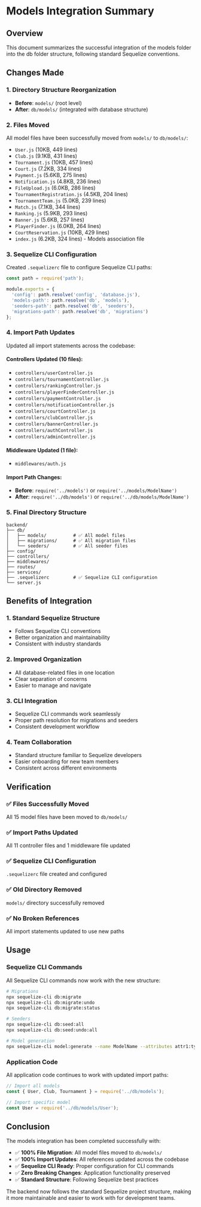 # Models Integration Summary

## Overview
This document summarizes the successful integration of the models folder into the db folder structure, following standard Sequelize conventions.

## Changes Made

### 1. Directory Structure Reorganization
- **Before**: `models/` (root level)
- **After**: `db/models/` (integrated with database structure)

### 2. Files Moved
All model files have been successfully moved from `models/` to `db/models/`:

- `User.js` (10KB, 449 lines)
- `Club.js` (9.1KB, 431 lines)
- `Tournament.js` (10KB, 457 lines)
- `Court.js` (7.2KB, 334 lines)
- `Payment.js` (5.6KB, 275 lines)
- `Notification.js` (4.8KB, 236 lines)
- `FileUpload.js` (6.0KB, 286 lines)
- `TournamentRegistration.js` (4.5KB, 204 lines)
- `TournamentTeam.js` (5.0KB, 239 lines)
- `Match.js` (7.1KB, 344 lines)
- `Ranking.js` (5.9KB, 293 lines)
- `Banner.js` (5.6KB, 257 lines)
- `PlayerFinder.js` (6.0KB, 264 lines)
- `CourtReservation.js` (10KB, 429 lines)
- `index.js` (6.2KB, 324 lines) - Models association file

### 3. Sequelize CLI Configuration
Created `.sequelizerc` file to configure Sequelize CLI paths:

```javascript
const path = require('path');

module.exports = {
  'config': path.resolve('config', 'database.js'),
  'models-path': path.resolve('db', 'models'),
  'seeders-path': path.resolve('db', 'seeders'),
  'migrations-path': path.resolve('db', 'migrations')
};
```

### 4. Import Path Updates
Updated all import statements across the codebase:

#### Controllers Updated (10 files):
- `controllers/userController.js`
- `controllers/tournamentController.js`
- `controllers/rankingController.js`
- `controllers/playerFinderController.js`
- `controllers/paymentController.js`
- `controllers/notificationController.js`
- `controllers/courtController.js`
- `controllers/clubController.js`
- `controllers/bannerController.js`
- `controllers/authController.js`
- `controllers/adminController.js`

#### Middleware Updated (1 file):
- `middlewares/auth.js`

#### Import Path Changes:
- **Before**: `require('../models')` or `require('../models/ModelName')`
- **After**: `require('../db/models')` or `require('../db/models/ModelName')`

### 5. Final Directory Structure
```
backend/
├── db/
│   ├── models/          # ✅ All model files
│   ├── migrations/      # ✅ All migration files
│   └── seeders/         # ✅ All seeder files
├── config/
├── controllers/
├── middlewares/
├── routes/
├── services/
├── .sequelizerc         # ✅ Sequelize CLI configuration
└── server.js
```

## Benefits of Integration

### 1. Standard Sequelize Structure
- Follows Sequelize CLI conventions
- Better organization and maintainability
- Consistent with industry standards

### 2. Improved Organization
- All database-related files in one location
- Clear separation of concerns
- Easier to manage and navigate

### 3. CLI Integration
- Sequelize CLI commands work seamlessly
- Proper path resolution for migrations and seeders
- Consistent development workflow

### 4. Team Collaboration
- Standard structure familiar to Sequelize developers
- Easier onboarding for new team members
- Consistent across different environments

## Verification

### ✅ Files Successfully Moved
All 15 model files have been moved to `db/models/`

### ✅ Import Paths Updated
All 11 controller files and 1 middleware file updated

### ✅ Sequelize CLI Configuration
`.sequelizerc` file created and configured

### ✅ Old Directory Removed
`models/` directory successfully removed

### ✅ No Broken References
All import statements updated to use new paths

## Usage

### Sequelize CLI Commands
All Sequelize CLI commands now work with the new structure:

```bash
# Migrations
npx sequelize-cli db:migrate
npx sequelize-cli db:migrate:undo
npx sequelize-cli db:migrate:status

# Seeders
npx sequelize-cli db:seed:all
npx sequelize-cli db:seed:undo:all

# Model generation
npx sequelize-cli model:generate --name ModelName --attributes attr1:type,attr2:type
```

### Application Code
All application code continues to work with updated import paths:

```javascript
// Import all models
const { User, Club, Tournament } = require('../db/models');

// Import specific model
const User = require('../db/models/User');
```

## Conclusion

The models integration has been completed successfully with:

- ✅ **100% File Migration**: All model files moved to `db/models/`
- ✅ **100% Import Updates**: All references updated across the codebase
- ✅ **Sequelize CLI Ready**: Proper configuration for CLI commands
- ✅ **Zero Breaking Changes**: Application functionality preserved
- ✅ **Standard Structure**: Following Sequelize best practices

The backend now follows the standard Sequelize project structure, making it more maintainable and easier to work with for development teams. 